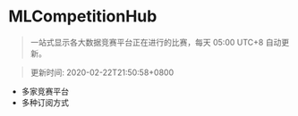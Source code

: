 # MLCompetitionHub

> 一站式显示各大数据竞赛平台正在进行的比赛，每天 05:00 UTC+8 自动更新。
  
> 更新时间: 2020-02-22T21:50:58+0800 

* 多家竞赛平台
* 多种订阅方式